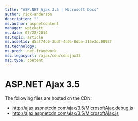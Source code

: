 ```yaml
---
title: "ASP.NET Ajax 3.5 | Microsoft Docs"
author: rick-anderson
description: ""
ms.author: aspnetcontent
manager: wpickett
ms.date: 07/28/2014
ms.topic: article
ms.assetid: d5af74c6-3bdf-4d56-8dba-316e3dc0092f
ms.technology: 
ms.prod: .net-framework
msc.legacyurl: /ajax/cdn/cdnajax35
msc.type: content
---
```

ASP.NET Ajax 3.5
====================
The following files are hosted on the CDN:

- http://ajax.aspnetcdn.com/ajax/3.5/MicrosoftAjax.debug.js
- http://ajax.aspnetcdn.com/ajax/3.5/MicrosoftAjax.js